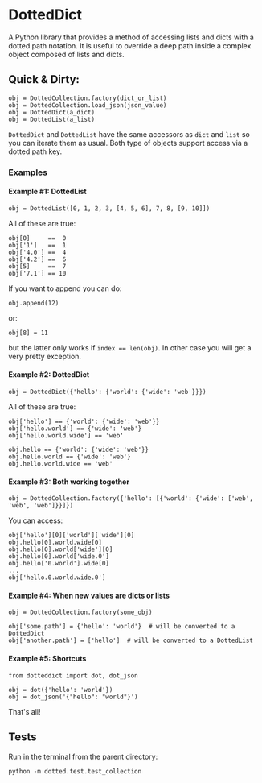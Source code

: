 # DottedDict

A Python library that provides a method of accessing lists and dicts with a dotted path notation. It is useful to override a deep path inside a complex object composed of lists and dicts.

## Quick & Dirty:

	obj = DottedCollection.factory(dict_or_list)
	obj = DottedCollection.load_json(json_value)
	obj = DottedDict(a_dict)
	obj = DottedList(a_list)

`DottedDict` and `DottedList` have the same accessors as `dict` and `list` so you can iterate them as usual. Both type of objects support access via a dotted path key.

### Examples

#### Example #1: DottedList

    obj = DottedList([0, 1, 2, 3, [4, 5, 6], 7, 8, [9, 10]])

All of these are true:

    obj[0]     ==  0
    obj['1']   ==  1
    obj['4.0'] ==  4
    obj['4.2'] ==  6
    obj[5]     ==  7
    obj['7.1'] == 10

If you want to append you can do:

    obj.append(12)

or:

    obj[8] = 11

but the latter only works if `index == len(obj)`. In other case you will get a very pretty exception.

#### Example #2: DottedDict

    obj = DottedDict({'hello': {'world': {'wide': 'web'}}})

All of these are true:

    obj['hello'] == {'world': {'wide': 'web'}}
    obj['hello.world'] == {'wide': 'web'}
    obj['hello.world.wide'] == 'web'

    obj.hello == {'world': {'wide': 'web'}}
    obj.hello.world == {'wide': 'web'}
    obj.hello.world.wide == 'web'

#### Example #3: Both working together

    obj = DottedCollection.factory({'hello': [{'world': {'wide': ['web', 'web', 'web']}}]})

You can access:

    obj['hello'][0]['world']['wide'][0]
    obj.hello[0].world.wide[0]
    obj.hello[0].world['wide'][0]
    obj.hello[0].world['wide.0']
    obj.hello['0.world'].wide[0]
    ...
    obj['hello.0.world.wide.0']

#### Example #4: When new values are dicts or lists

    obj = DottedCollection.factory(some_obj)

    obj['some.path'] = {'hello': 'world'}  # will be converted to a DottedDict
    obj['another.path'] = ['hello']  # will be converted to a DottedList

#### Example #5: Shortcuts

    from dotteddict import dot, dot_json

    obj = dot({'hello': 'world'})
    obj = dot_json('{"hello": "world"}')

That's all!

## Tests

Run in the terminal from the parent directory:

    python -m dotted.test.test_collection
